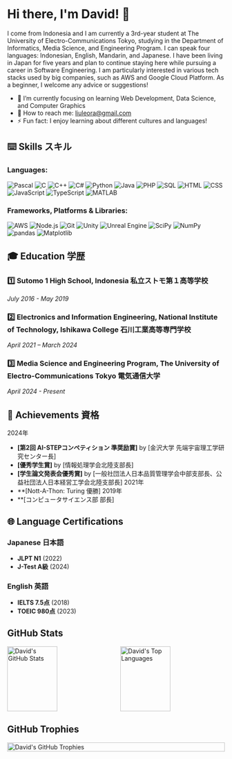 # Hi there, I'm David! 🫡

I come from Indonesia and I am currently a 3rd-year student at The University of Electro-Communications Tokyo, studying in the Department of Informatics, Media Science, and Engineering Program. I can speak four languages: Indonesian, English, Mandarin, and Japanese. I have been living in Japan for five years and plan to continue staying here while pursuing a career in Software Engineering. I am particularly interested in various tech stacks used by big companies, such as AWS and Google Cloud Platform. As a beginner, I welcome any advice or suggestions!

- 🌱 I’m currently focusing on learning Web Development, Data Science, and Computer Graphics
- 📱 How to reach me: liuleora@gmail.com
- ⚡ Fun fact: I enjoy learning about different cultures and languages!

## ⌨️ Skills スキル

### Languages:
![Pascal](https://img.shields.io/badge/Pascal-%2338B2AC.svg?style=for-the-badge&logo=Pascal&logoColor=white)
![C](https://img.shields.io/badge/C-%2300599C.svg?style=for-the-badge&logo=c&logoColor=white)
![C++](https://img.shields.io/badge/C++-%2300599C.svg?style=for-the-badge&logo=c%2B%2B&logoColor=white)
![C#](https://img.shields.io/badge/C%23-%23239120.svg?style=for-the-badge&logo=c-sharp&logoColor=white)
![Python](https://img.shields.io/badge/Python-%233776AB.svg?style=for-the-badge&logo=python&logoColor=white)
![Java](https://img.shields.io/badge/Java-%23ED8B00.svg?style=for-the-badge&logo=java&logoColor=white)
![PHP](https://img.shields.io/badge/PHP-777BB4.svg?style=for-the-badge&logo=php&logoColor=white)
![SQL](https://img.shields.io/badge/SQL-4479A1.svg?style=for-the-badge&logo=sql&logoColor=white)
![HTML](https://img.shields.io/badge/HTML5-%23E34F26.svg?style=for-the-badge&logo=html5&logoColor=white)
![CSS](https://img.shields.io/badge/CSS3-%231572B6.svg?style=for-the-badge&logo=css3&logoColor=white)
![JavaScript](https://img.shields.io/badge/JavaScript-%23F7DF1E.svg?style=for-the-badge&logo=javascript&logoColor=black)
![TypeScript](https://img.shields.io/badge/TypeScript-%23007ACC.svg?style=for-the-badge&logo=typescript&logoColor=white)
![MATLAB](https://img.shields.io/badge/MATLAB-%23FF9100.svg?style=for-the-badge&logo=mathworks&logoColor=white)

### Frameworks, Platforms & Libraries:
![AWS](https://img.shields.io/badge/AWS-%23232F3E.svg?style=for-the-badge&logo=amazon-aws&logoColor=white)
![Node.js](https://img.shields.io/badge/Node.js-%23339933.svg?style=for-the-badge&logo=nodedotjs&logoColor=white)
![Git](https://img.shields.io/badge/Git-%23F05033.svg?style=for-the-badge&logo=git&logoColor=white)
![Unity](https://img.shields.io/badge/Unity-%23000000.svg?style=for-the-badge&logo=unity&logoColor=white)
![Unreal Engine](https://img.shields.io/badge/Unreal_Engine-%23313131.svg?style=for-the-badge&logo=unreal-engine&logoColor=white)
![SciPy](https://img.shields.io/badge/SciPy-8CAAE6.svg?style=for-the-badge&logo=scipy&logoColor=white)
![NumPy](https://img.shields.io/badge/NumPy-013243.svg?style=for-the-badge&logo=numpy&logoColor=white)
![pandas](https://img.shields.io/badge/pandas-150458.svg?style=for-the-badge&logo=pandas&logoColor=white)
![Matplotlib](https://img.shields.io/badge/Matplotlib-333333.svg?style=for-the-badge&logo=matplotlib&logoColor=white)

## 🎓 Education 学歴

### 1️⃣ Sutomo 1 High School, Indonesia 私立ストモ第１高等学校
*July 2016 - May 2019*

### 2️⃣ Electronics and Information Engineering, National Institute of Technology, Ishikawa College 石川工業高等専門学校
*April 2021 – March 2024*

### 3️⃣ Media Science and Engineering Program, The University of Electro-Communications Tokyo 電気通信大学
*April 2024 - Present*

## 🌟 Achievements 資格
2024年
- **[第2回 AI-STEPコンペティション 準奨励賞]** by [金沢大学 先端宇宙理工学研究センター長]
- **[優秀学生賞]** by [情報処理学会北陸支部長]
- **[学生論文発表会優秀賞]** by [一般社団法人日本品質管理学会中部支部長、公益社団法人日本経営工学会北陸支部長]
2021年
- **[Nott-A-Thon: Turing 優勝]
2019年
- **[コンピュータサイエンス部 部長]

## 🌐 Language Certifications
### Japanese 日本語
- **JLPT N1** (2022)
- **J-Test A級** (2024)

### English 英語
- **IELTS 7.5点** (2018)
- **TOEIC 980点** (2023)

## GitHub Stats
<div style="display: flex; justify-content: space-between;">
  <img src="https://github-readme-stats.vercel.app/api?username=davidleora&show_icons=true&theme=radical" alt="David's GitHub Stats" style="width: 48%; height: 150px;">
  <img src="https://github-readme-stats.vercel.app/api/top-langs/?username=davidleora&layout=compact&theme=radical" alt="David's Top Languages" style="width: 48%; height: 150px;">
</div>

## GitHub Trophies
<div style="display: flex; justify-content: center; align-items: center;">
  <img src="https://github-profile-trophy.vercel.app/?username=davidleora&theme=radical&column=6&margin-w=15&margin-h=15" alt="David's GitHub Trophies" style="width: 100%;">
</div>
